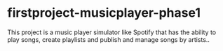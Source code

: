 # firstproject-musicplayer-phase1
This project is a music player simulator like Spotify that has the ability to play songs, create playlists and publish and manage songs by artists..
